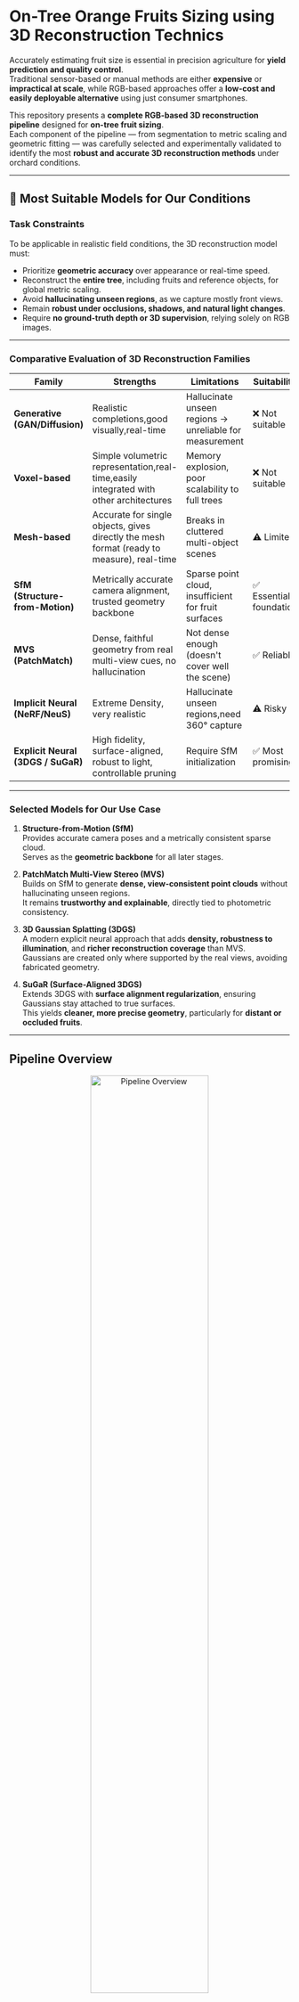 # On-Tree Orange Fruits Sizing using 3D Reconstruction Technics

Accurately estimating fruit size is essential in precision agriculture for **yield prediction and quality control**.  
Traditional sensor-based or manual methods are either **expensive** or **impractical at scale**, while RGB-based approaches offer a **low-cost and easily deployable alternative** using just consumer smartphones.  

This repository presents a **complete RGB-based 3D reconstruction pipeline** designed for **on-tree fruit sizing**.  
Each component of the pipeline — from segmentation to metric scaling and geometric fitting — was carefully selected and experimentally validated to identify the most **robust and accurate 3D reconstruction methods** under orchard conditions.




---

## 🧠 Most Suitable Models for Our Conditions

### Task Constraints
To be applicable in realistic field conditions, the 3D reconstruction model must:

- Prioritize **geometric accuracy** over appearance or real-time speed.
- Reconstruct the **entire tree**, including fruits and reference objects, for global metric scaling.  
- Avoid **hallucinating unseen regions**, as we capture mostly front views.
- Remain **robust under occlusions, shadows, and natural light changes**.  
- Require **no ground-truth depth or 3D supervision**, relying solely on RGB images.  

---

### Comparative Evaluation of 3D Reconstruction Families

| Family | Strengths | Limitations | Suitability |
|---------|------------|--------------|--------------|
| **Generative (GAN/Diffusion)** | Realistic completions,good visually,real-time | Hallucinate unseen regions → unreliable for measurement | ❌ Not suitable |
| **Voxel-based** | Simple volumetric representation,real-time,easily integrated with other architectures | Memory explosion, poor scalability to full trees | ❌ Not suitable |
| **Mesh-based** | Accurate for single objects, gives directly the mesh format (ready to measure), real-time | Breaks in cluttered multi-object scenes | ⚠️ Limited |
| **SfM (Structure-from-Motion)** | Metrically accurate camera alignment, trusted geometry backbone | Sparse point cloud, insufficient for fruit surfaces | ✅ Essential foundation |
| **MVS (PatchMatch)** | Dense, faithful geometry from real multi-view cues, no hallucination | Not dense enough (doesn't cover well the scene) | ✅ Reliable |
| **Implicit Neural (NeRF/NeuS)** | Extreme Density, very realistic | Hallucinate unseen regions,need 360° capture | ⚠️ Risky |
| **Explicit Neural (3DGS / SuGaR)** | High fidelity, surface-aligned, robust to light, controllable pruning | Require SfM initialization | ✅ Most promising |

---

### Selected Models for Our Use Case

1. **Structure-from-Motion (SfM)**  
   Provides accurate camera poses and a metrically consistent sparse cloud.  
   Serves as the **geometric backbone** for all later stages.

2. **PatchMatch Multi-View Stereo (MVS)**  
   Builds on SfM to generate **dense, view-consistent point clouds** without hallucinating unseen regions.  
   It remains **trustworthy and explainable**, directly tied to photometric consistency.

3. **3D Gaussian Splatting (3DGS)**  
   A modern explicit neural approach that adds **density, robustness to illumination**, and **richer reconstruction coverage** than MVS.  
   Gaussians are created only where supported by the real views, avoiding fabricated geometry.

4. **SuGaR (Surface-Aligned 3DGS)**  
   Extends 3DGS with **surface alignment regularization**, ensuring Gaussians stay attached to true surfaces.  
   This yields **cleaner, more precise geometry**, particularly for **distant or occluded fruits**.

---

## Pipeline Overview

<p align="center">
  <img src="imgs/pipeline.jpg" width="65%" alt="Pipeline Overview">
</p>

The pipeline follows a structured, end-to-end process:

1. **Video Capture** – short RGB video of the tree containing fruits and a known-size reference object  
2. **Frame Extraction** – sharp frames are selected from the video  
3. **2D Segmentation** – fruits detected using *GroundingDINO* and segmented with *Segment Anything (SAM)*  
4. **3D Reconstruction** – scene reconstructed via *SfM*, *PatchMatch-MVS*, or neural methods (*3DGS*, *SuGaR*)  
5. **Metric Scaling** – reconstruction scaled to real-world units using the reference object  
6. **Clustering and Fitting** – fruits isolated with *HDBSCAN*, then sphere fitting used to estimate diameters  
7. **Final Output** – fruit diameters in millimeters with visual and quantitative evaluation

---


### 🎞️ Frame Extraction

**Goal:**  
Select the sharpest frames dynamically from the input video to ensure high-quality reconstruction, regardless of camera model, resolution, or frame rate.

**Input:**  
Video of a scanned tree (`.mp4`)

<p align="center">
  <img src="imgs/setup/scangif.gif" width="45%" alt="Tree scan video preview">
</p>

**Output:**  
Group of sharp images (`.jpg`) extracted from the video

**Mechanism:**  
- The video’s resolution and FPS are read automatically.  
- Approximately one frame is sampled every five (adaptive to different FPS values).  
- For each group of frames, sharpness is measured using the **Laplacian variance** method.  
- Only the sharpest frames above a dynamic blur threshold are kept.  
- The process adapts to image resolution — higher thresholds for HD images, lower for smaller ones.  

This ensures that only **crisp, well-focused frames** are selected as reliable input for the next pipeline stages.


---


### 🧩 2D Segmentation

**Goal:**  
Isolate fruits from the background before 3D reconstruction, ensuring that only relevant regions (fruits) are processed.  
We combined two foundational open-vocabulary models — **GroundingDINO** and **Segment Anything (SAM)** — because they generalize well to any fruit type. By simply changing the **text prompt**, the same approach can be applied to apples, lemons, or grapes without retraining.

#### ⚙️ Algo 1: Grounding DINO

**Input:**  
RGB image + text prompt (like "orange fruit, orange ball"`)

**Output:**  
For each image → a group of bounding boxes `(cx, cy, w, h)` normalized to `[0,1]`, with the matched words from the prompt.

<p align="center">
  <img src="imgs/segmentation/bbx.jpg" width="50%">
</p>


**Mechanism:**  
- GroundingDINO encodes the **image** and **text prompt** separately using transformer backbones.  
- It generates a set of **query boxes** that attend to both image and text features.  
- Each query learns how well its region matches the given words.  
- Boxes are refined and scored based on this visual–text alignment.  
- Final output keeps boxes whose features strongly match the requested text — grounding open-vocabulary text directly to image regions.


---


#### ⚙️ Algo 2: Segment Anything (SAM)

**Input:**  
Image + bounding boxes (from GroundingDINO)

**Output:**  
For each image → a binary mask of the fruit region (`.png`) aligned with the original image.

<p align="center">
  <img src="imgs/segmentation/masks.jpg" width="50%">
</p>


**Mechanism:**  
- SAM extracts image embeddings and uses the bounding boxes as **spatial prompts** to localize the target.  
- It predicts a **pixel-accurate mask** for each region inside the box.  
- We added **padding** around each bounding box before passing it to SAM, giving it more **context** and improving edge accuracy around the fruits.  
- The model outputs one binary mask per object, corresponding to the fruit pixels.


---


### 📸 Camera Alignment using Structure-from-Motion (sfm)

**Goal:**  
Establish the **real-world geometric backbone** of the scene by recovering the exact camera poses and orientations from the captured frames.  
This step is crucial, as it provides the **ground-truth geometry** upon which all later dense reconstruction methods (MVS, 3DGS, SuGaR) rely.  
Accurate camera alignment ensures that every 3D point and surface is reconstructed according to the **true spatial layout** of the scene.


**Input:**  
Group of sharp frames (`.jpg`) extracted from the input video.

**Output:**  
- `cameras.txt` → intrinsic parameters (focal length, principal point, distortion)  
- `images.txt` → extrinsic parameters (rotation, translation, 2D–3D correspondences)  
- `points3D.txt` → sparse 3D point cloud with visibility information  
These files together define the **camera geometry** and **initial sparse reconstruction**, used as input for all subsequent 3D stages.

<p align="center">
  <img src="imgs/sfm/output.png" width="55%">
</p>


**Mechanism:**  
The Structure-from-Motion (SfM) pipeline proceeds as follows:
1. **Feature extraction:** detect local features using **SIFT** on each frame.  
2. **Sequential feature matching:** match descriptors between consecutive frames (since video frames have high overlap).  
3. **Incremental pose estimation & triangulation:** estimate camera poses and triangulate matched keypoints to obtain sparse 3D points.  
4. **Global bundle adjustment:** jointly optimize all camera parameters and 3D point positions to minimize reprojection error.
This process recovers the **true spatial configuration** of the camera setup and ensures geometric consistency across all views.

- **No image downscaling** applied — high-resolution details preserved for more reliable matches.  
- **Shared camera intrinsics** optimized once for all images (same recording device).  
- **Sequential matching** chosen for efficiency and robustness, exploiting temporal continuity in video frames.
  
<p align="center">
  <img src="imgs/mvs_pipeline.png" width="65%" alt="Pipeline Overview">
</p>



---

### 🌐 PatchMatch-MVS

**Goal:**  
Densify the reconstruction by estimating detailed surface geometry from multiple views.

**Input:**  
Calibrated cameras (intrinsics and extrinsics) + sparse point cloud from SfM.

**Output:**  
Dense point cloud preserving fruit curvature and fine surface details.

<p align="center">
  <img src="imgs/mvs_output.png" width="65%" alt="Pipeline Overview">
</p>

**Mechanism :**  
- Initialize random depth hypotheses per pixel patch.  
- Reproject on neighboring views; high photometric similarity = good depth.  
- Iteratively refine and propagate the best hypotheses.  
- Fuse consistent depth maps into a dense cloud.  
- No downscaling applied (retain detail). Depth range constrained by nearest and farthest SfM points, with standard photometric and geometric checks for robustness.  
This serves as a strong **baseline** for quantitative fruit sizing.

<p align="center">
  <img src="imgs/MVS steps.png" width="45%" alt="Pipeline Overview">
</p>


---
### 🟢 3D Gaussian Splatting (3DGS)

**Goal:**  
Model the scene using Gaussian primitives to obtain a dense, photometrically consistent 3D representation of the tree and fruits.

**Input:**  
SfM outputs (camera parameters, sparse cloud) + segmented RGB frames.

**Output:**  
A compact Gaussian-based model that can be converted into a dense point cloud for geometric analysis.

<p align="center">
  <img src="imgs/3DGS_output.png" width="55%" alt="Pipeline Overview">
</p>

**Mechanism :**  
- Each Gaussian has parameters describing its **position, scale, orientation, opacity, and color** (via spherical harmonics).  
- Training alternates between **rendering**, **error evaluation**, and **parameter updates** to minimize reprojection loss across all views (photometric similarity with the input aligned images).  
- **Increased densification** so that more Gaussians were allocated around the fruits for detailed coverage. 
- **Made low-opacity Gaussians pruning stronger** to remove background noise and redundant splats.  
- After optimization, the model is **converted into a dense point cloud** through a sampling process known as **3DGS-to-PC**, where each Gaussian is projected into 3D space and sampled according to its covariance and opacity.  
  This yields a detailed point cloud that preserves both the **metric geometry** and **local texture fidelity** of the scene.

<p align="center">
  <img src="imgs/3DGS_pipeline.png" width="80%" alt="Pipeline Overview">
</p>

**SuGaR Extension:**  
An improved version of 3DGS, **SuGaR (Surface-Aligned Gaussian Splatting)**, adds a **surface-regularization term** to keep Gaussians tightly aligned to object surfaces.  
This alignment significantly improves the **geometric accuracy** of curved fruits and ensures **smoother, more realistic reconstructions**, ideal for precise diameter estimation.

<p align="center">
  <img src="imgs/b.png" width="60%" alt="Pipeline Overview">
</p>


---


### 🍊 3D Fruit Instance Separation (HDBSCAN Clustering)

**Goal:**  
Automatically isolate each fruit within the reconstructed point cloud for independent diameter estimation.

**Input:**  
Dense 3D point cloud (`.ply`) from MVS or 3DGS.

**Output:**  
Stable fruit clusters (`cluster_00.ply`, `cluster_01.ply`, …), each representing a single fruit.

<p align="center">
  <img src="imgs/hdbscan.png" width="40%" alt="Pipeline Overview">
</p>

**Mechanism :**  
We adopted **HDBSCAN**, which automatically adapts to local density variations:  
- Builds a hierarchy of clusters across multiple density thresholds.  
- Extracts the most persistent (stable) clusters.  
- Marks low-stability points as noise, effectively removing background artifacts.  
This approach produces clean, consistent clusters that can be directly used for scaling and diameter measurement without manual editing.


---

### 🎨 Extracting the Scaling Cluster

**Goal:**  
Identify the cluster of the **reference sphere** used for metric scaling.

**Input:**  
All clusters (3D point clouds).

**Output:**  
One isolated cluster corresponding to the colored reference sphere.

**Mechanism :**  
The reference sphere was chosen with a distinct color (blue) to simplify detection.  
We filtered clusters based on color distribution to isolate the scaling sphere automatically, ensuring a clean and reliable scale reference for the next stage.

---

### 📏 Scaling to Metric Units

**Goal:**  
Convert the reconstructed 3D cloud from relative units to real-world millimeters.

**Input:**  
Cluster of the reference sphere (known real diameter).

**Output:**  
Scaled 3D point cloud (all dimensions in millimeters).

<p align="center">
  <img src="imgs/blue.png" width="75%" alt="Pipeline Overview">
</p>

**Mechanism :**  
1. Fit a sphere to the reference cluster and measure its reconstructed diameter.  
2. Compare with the known real diameter.  
3. Compute the scaling factor and apply it to the entire cloud.  
This yields a **metrically consistent reconstruction** ready for accurate fruit sizing.  

---

### ⚪ Fruit Fitting and Measurement

**Goal:**  
Estimate the diameter of each fruit using geometric fitting.

**Input:**  
Individual fruit clusters (scaled point clouds).

**Output:**  
Estimated diameters in millimeters.

**Mechanism :**  
- Fit a **sphere model** to each cluster using **RANSAC**, minimizing point-to-surface distance.  
- Ellipsoid fitting was tested but proved unstable under partial visibility.  
- Sphere fitting remains more consistent and realistic when only part of the fruit is visible, preserving true geometry for diameter estimation.

<p align="center">
  <img src="imgs/sphere-fitting.png" width="34%" alt="Pipeline Overview">
</p>

---

### 👁️ Visibility Check

**Goal:**  
Quantify how much of each fruit’s surface was visible in the reconstruction — a key factor for accuracy assessment.

**Input:**  
Fruit cluster (point cloud) + fruit radius.

**Output:**  
Visibility ratio (%) per fruit.

**Mechanism :**  
- Generate an **icosphere** (triangular spherical mesh) with radius = real fruit radius.  
- Fit its center inside the reconstructed cluster.  
- For each 3D point, mark the nearest icosphere face as observed.  
- Compute visibility = (observed faces) / (total faces).  
This gives a clear measure of how complete each fruit’s reconstruction is and how reliable its estimated diameter will be.

<p align="center">
  <img src="imgs/visibility.png" width="70%" alt="Pipeline Overview">
</p>



---

## 📊 Results and Analysis

This section summarizes the behavior and comparative performance of each 3D reconstruction method under different filming conditions, as well as the final accuracy of the full pipeline.

### Our Dataset :
<p align="center">
  <img src="imgs/dataset.png" width="70%" alt="Pipeline Overview">
</p>


### 🟠 Findings on Structure-from-Motion:

**Using full images vs segmented:**  
  - Using only fruit pixels for alignment fails (too few features).  
  - Full images must be used for camera alignment, while segmentation is applied **later** for dense reconstruction.

**Filming distance matters:**  
  - Near-tree scans produce many fine-texture keypoints → strong matches → accurate geometry.  
  - Far-tree scans give higher overlap but fewer details, causing weak alignment and sparse, unreliable clouds.

<p align="center">
  <img src="imgs/matches_nbr.png" width="80%"><br>
  <em>Comparison of number of matched features: near vs. far filming distance.</em>
</p>

<p align="center">
  <img src="imgs/sfm-far_near.png" width="50%"><br>
</p>


**Light variation:**  
  - SfM (based on SIFT) is stable under illumination changes — unaffected by morning vs noon lighting.  


✅ **Takeaway:** SfM is geometrically reliable but too sparse for detailed fruit geometry. It performs best with close-range scans and full-frame inputs.

---

### 🔷 Findings on PatchMatch-MVS

**Lighting sensitivity:**  
- Strong light variations cause mismatched depth hypotheses, leading to **duplicated fruits** or geometric artifacts under harsh noon sunlight.  

<p align="center">
  <img src="imgs/duplicated_fruits.png" width="28%">
  <br>
  <em>Figure – PatchMatch-MVS under strong illumination variation: duplicated fruit artifacts.</em>
</p>

To investigate this issue, we **reprojected the duplicated 3D points** back onto their original 2D images using the known camera parameters.  
The analysis showed that **one part of each duplicated fruit** was reprojected onto masks of images with **high luminance**, while the **other part** appeared on images with **low luminance**.  
This confirms that **photometric inconsistency** between bright and dark frames caused the reconstruction errors.

<p align="center">
  <img src="imgs/mvs light vari.png" width="45%">
  <br>
  <em>Figure – Reprojection analysis of duplicated MVS points under varying brightness levels.</em>
</p>

**Results on different visibility levels:**  
- Accuracy correlates directly with visibility — low-visibility fruits lead to distorted or incomplete clusters.  

<p align="center">
  <img src="imgs/mvs_visibility.png" width="85%"><br>
</p>

**Density:**  
- Produces a **much denser** and more realistic cloud than SfM, allowing better diameter fitting.

<p align="center">
  <img src="imgs/sfm_vs_mvs.png" width="75%"><br>
</p>

✅ **Takeaway:** PatchMatch-MVS greatly improves detail over SfM cloud alone but is **sensitive to illumination** and **depends heavily on visibility**.

---

### 🟢 Findings on 3D Gaussian Splatting (3DGS)

**Lighting robustness:**  
- Performs consistently in both morning and noon conditions — spherical harmonics make it **resistant to illumination changes**.  

**Scene coverage and visibility:**  
- Captures **more fruits** geometry than MVS, producing a denser and more complete 3D cloud.  
- Reconstructed fruits achieve up to **88% visibility** (as measured in the visibility estimation stage), far exceeding the coverage achieved by MVS.  

<p align="center">
  <img src="imgs/3dgs_density.png" width="85%"><br>
</p>

**Diameter estimation performance:**  
- Thanks to its higher density and consistency, 3DGS yields **more accurate fruit diameter estimates** than PatchMatch-MVS.  

<p align="center">
  <img src="imgs/3dgs_results_visibility.png" width="75%"><br>
</p>

✅ **Takeaway:** 3DGS outperforms MVS in **coverage**, **lighting robustness**, and **diameter estimation accuracy**, offering a fuller and more reliable 3D reconstruction of the fruits.


---

### 🔵 Findings on SuGaR (Surface-Aligned 3DGS)

- Produces **cleaner, surface-oriented** reconstructions with fewer floating artifacts.  
- Especially beneficial for **distant fruits**, where perspective changes are smaller and 3DGS alone tends to produce noisy splats.  
- For well-visible fruits, results are similar to 3DGS, but SuGaR yields smoother, more stable geometry under challenging visibility.

<p align="center">
  <img src="imgs/sugar_visibility.png" width="85%"><br>
</p>

<p align="center">
  <img src="imgs/sugar_vs_3dgs.png" width="45%"><br>
</p>

✅ **Takeaway:** SuGaR enhances 3DGS by enforcing **surface consistency**, improving accuracy on **occluded or far fruits**.

---

### ⚙️ Quantitative Evaluation

| Method | Lighting Robustness | Density and scene coverage | Mean Abs. Error (mm) on best conditions (noon and near sets combined)  |
|---------|---------------------|----------|----------------------|
| **SfM** | ✅ Strong | ⚠️ Sparse | **4,21 mm** | 
| **PatchMatch-MVS** | ⚠️ sensitive | ✅ Dense | **2,77 mm** | 
| **3DGS** | ✅ Strong | ✅ Very Dense | **2.0 mm** |
| **SuGaR** | ✅ Strong | ✅ Very Dense + Cleaner | **1.94 mm**

---

### 🧠 Key Insights

- **Stay close** to the tree: fine texture is more valuable than image overlap.  
- **Use full images** for SfM alignment, not masked ones.  
- **SfM** gives the geometric base; **MVS** improves density but fails under strong light.  
- **3DGS** handles illumination changes and recovers more fruits.  
- **SuGaR** provides the cleanest and most reliable surface reconstructions — especially for distant or occluded fruits.

✅ **Best combination:**  
**SfM for alignment + SuGaR for dense reconstruction** → most robust, accurate, and visually consistent solution for on-tree fruit sizing.




